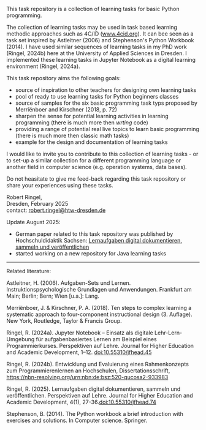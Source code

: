 This task repository is a collection of learning tasks for basic Python programming.

The collection of learning tasks may be used in task based learning methodic approaches such as 4C/ID (www.4cid.org). It can bee seen as a task set inspired by Astleitner (2006) and Stephenson's Python Workbook (2014). I have used similar sequences of learning tasks in my PhD work (Ringel, 2024b) here at the University of Applied Sciences in Dresden. I implemented these learning tasks in Jupyter Notebook as a digital learning environment (Ringel, 2024a).

This task repository aims the following goals:  
- source of inspiration to other teachers for designing own learning tasks
- pool of ready to use learning tasks for Python beginners classes
- source of samples for the six basic programming task typs proposed by Merriënboer and Kirschner (2018, p. 72)
- sharpen the sense for potential learning activities in learning programming (there is much more then *wrting* code)
- providing a range of potential real live topics to learn basic programming (there is much more then classic math tasks)
- example for the design and documentation of learning tasks

I would like to invite you to contribute to this collection of learning tasks - or to set-up a similar collection for a different programming language or another field in computer science (e.g. operation systems, data bases). 

Do not heasitate to give me feed-back regarding this task repository or share your experiences using these tasks.

Robert Ringel,  
Dresden, February 2025  
contact: robert.ringel@htw-dresden.de

Update August 2025: 
- German paper related to this task repository was published by Hochschuldidaktik Sachsen: [Lernaufgaben digital dokumentieren, sammeln und veröffentlichen ](https://jfhead.publia.org/jfhead/article/view/74/70)
- started working on a new repository for Java learning tasks 

--- --- --- --- --- --- --- --- --- --- --- --- --- --- --- 
Related literature:  

Astleitner, H. (2006). Aufgaben-Sets und Lernen. Instruktionspsychologische Grundlagen und Anwendungen. Frankfurt am Main; Berlin; Bern; Wien [u.a.]: Lang.

Merriënboer, J. & Kirschner, P. A. (2018). Ten steps to complex learning a systematic approach to four-component instructional design (3. Auflage). New York, Routledge, Taylor & Francis Group.

Ringel, R. (2024a). Jupyter Notebook – Einsatz als digitale Lehr-Lern-Umgebung für aufgabenbasiertes Lernen am Beispiel eines Programmierkurses. Perspektiven auf Lehre. Journal for Higher Education and Academic Development, 1–12. [doi:10.55310/jfhead.45](https://jfhead.publia.org/jfhead/article/view/45/52)

Ringel, R. (2024b). Entwicklung und Evaluierung eines Rahmenkonzepts zum Programmierenlernen an Hochschulen, Dissertationsschrift, https://nbn-resolving.org/urn:nbn:de:bsz:520-qucosa2-933983

Ringel, R. (2025). Lernaufgaben digital dokumentieren, sammeln und veröffentlichen. Perspektiven auf Lehre. Journal for Higher Education and Academic Development, 4(1), 27-36.[doi:10.55310/jfhead.74](https://jfhead.publia.org/jfhead/article/view/74/70)

Stephenson, B. (2014). The Python workbook a brief introduction with exercises and solutions. In Computer science. Springer. 
